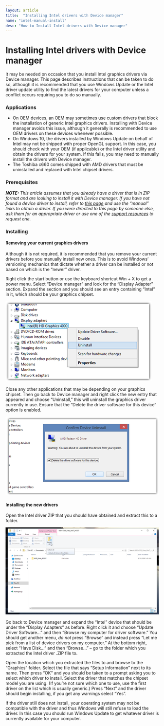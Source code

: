 ```yaml
---
layout: article
title:  "Installing Intel drivers with Device manager"
name: "intel-manual-install"
desc: "How to Install Intel drivers with Device manager"
---
```


# Installing Intel drivers with Device manager
It may be needed on occasion that you install Intel graphics drivers via Device manager. This page describes instructions that can be taken to do so, although it is recommended that you use Windows Update or the Intel driver update utility to find the latest drivers for your computer unless a conflict occurs requiring you to do so manually.

### Applications
* On OEM devices, an OEM may sometimes use custom drivers that block the installation of generic Intel graphics drivers. Installing with Device manager avoids this issue, although it generally is recommended to use OEM drivers on these devices whenever possible.
* On Windows 10, the drivers installed by Windows Update on behalf of Intel may not be shipped with proper OpenGL support. In this case, you should check with your OEM (if applicable) or the Intel driver utility and obtain the drivers for your system. If this fails, you may need to manually install the drivers with Device manager.
* The Toshiba c660 comes shipped with AMD drivers that must be uninstalled and replaced with Intel chipset drivers.

### Prerequisites
***NOTE:*** *This article assumes that you already have a driver that is in ZIP format and are looking to install it with Device manager. If you have not found a device driver to install, refer to [this page](/help/pixel-format-not-accelerated/) and use the “manual” links to obtain a driver. If you were directed to this page by someone else, ask them for an appropriate driver or use one of the [support resources](/help/technical-support-resources/) to request one.*

### Installing

#### Removing your current graphics drivers
Although it is not required, it is recommended that you remove your current drivers before you manually install new ones. This is to avoid Windows’ versioning mechanics that dictate whether a driver can be installed or not based on which is the “newer” driver.

Right click the start button or use the keyboard shortcut Win + X to get a power menu. Select “Device manager” and look for the “Display Adapter” section. Expand the section and you should see an entry containing “Intel” in it, which should be your graphics chipset.

![Screenshot Device Manager](/static/images/help/guides/drivers/intel-manual-install/uninstall.png)

Close any other applications that may be depending on your graphics chipset. Then go back to Device manager and right click the new entry that appeared and choose “Uninstall,” this will uninstall the graphics driver currently in use. Ensure that the “Delete the driver software for this device” option is enabled.

![Screenshot device uninstall confirm](/static/images/help/guides/drivers/amd-manual-install/uninstall-confirm.png)

#### Installing the new drivers
Open the Intel driver ZIP that you should have obtained and extract this to a folder.

![Screenshot extract driver](/static/images/help/guides/drivers/intel-manual-install/extract-driver.png)

Go back to Device manager and expand the “Intel” device that should be under the “Display Adapters” as before. Right click it and choose “Update Driver Software…” and then “Browse my computer for driver software.” You should get another menu, *do not* press “Browse” and instead press “Let me pick from a list of device drivers on my computer.” At the bottom right, select “Have Disk…” and then “Browse…” – go to the folder which you extracted the Intel driver .ZIP file to.

Open the location which you extracted the files to and browse to the “Graphics” folder. Select the file that says “Setup Information” next to its name. Then press “OK” and you should be taken to a prompt asking you to select which driver to install. Select the driver that matches the chipset model you are using. (If you’re not sure which one to use, use the first driver on the list which is usually generic.) Press “Next” and the driver should begin installing, if you get any warnings select “Yes”.

If the driver still does not install, your operating system may not be compatible with the driver and thus Windows will still refuse to load the driver. In this case you should run Windows Update to get whatever driver is currently available for your computer.